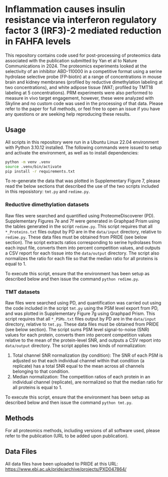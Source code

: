 # Inflammation causes insulin resistance via interferon regulatory factor 3 (IRF3)-2 mediated reduction in FAHFA levels

This repository contains code used for post-processing of proteomics data associated with the publication submitted by Yan et al to Nature Communications in 2024. The proteomics experiments looked at the selectivity of an inhibitor ABD-110000 in a competitive format using a serine hydrolase selective probe (FP-biotin) at a range of concentrations in mouse brain and kidney membranes (profiled by reductive dimethylation labeling at two concentrations), and white adipose tissue (WAT; profiled by TMT18 labeling at 5 concentrations). PRM experiments were also performed to measure in vivo target engagement, however, these were analyzed with Skyline and no custom code was used in the processing of that data. Please refer to the paper for full methods, or feel free to open an issue if you have any questions or are seeking help reproducing these results.

## Usage

All scripts in this repository were run in a Ubuntu Linux 22.04 environment with Python 3.10.12 installed. The following commands were issued to setup and activate the environment, as well as to install dependencies:

```bash
python -m venv .venv
source .venv/bin/activate
pip install -r requirements.txt
```

To re-generate the data that was plotted in Supplementary Figure 7, please read the below sections that described the use of the two scripts included in this reposistory: `tmt.py` and `redime.py`.

### Reductive dimethylation datasets

Raw files were searched and quantified using ProteomeDiscoverer (PD). Supplementary Figures 7e and 7f were generated in Graphpad Prism using the tables generated in the script `redime.py`. This script requires that all `*_Proteins.txt` files output by PD are in the `data/input` directory, relative to `redime.py`. These data files must be obtained from PRIDE (see below section). The script extracts ratios corresponding to serine hydrolases from each input file, converts them into percent competition values, and outputs a CSV report for each tissue into the `data/output` directory. The script also normalizes the ratio for each file so that the median ratio for all proteins is equal to 1.

To execute this script, ensure that the environment has been setup as described below and then issue the command `python redime.py`.

### TMT datasets

Raw files were searched using PD, and quantification was carried out using the code included in the script `tmt.py` using the PSM level export from PD, and was plotted in Supplementary Figure 7g using Graphpad Prism. This script requires that all `*_PSMs.txt` files output by PD are in the `data/input` directory, relative to `tmt.py`. These data files must be obtained from PRIDE (see below section). The script sums PSM level signal-to-noise (SNR) values for each protein, converts them into percent competition values relative to the mean of the protein-level SNR, and outputs a CSV report into `data/output` directory. The script applies two kinds of normalization: 

1. Total channel SNR normalization (by condition): The SNR of each PSM is adjusted so that each individual channel within that condition (a replicate) has a total SNR equal to the mean across all channels belonging to that condition.
2. Median normalization: The competition ratios of each protein in an individual channel (replicate), are normalized so that the median ratio for all proteins is equal to 1.

To execute this script, ensure that the environment has been setup as described below and then issue the command `python tmt.py`.

## Methods

For all proteomics methods, including versions of all software used, please refer to the publication (URL to be added upon publication).

## Data Files

All data files have been uploaded to PRIDE at this URL: https://www.ebi.ac.uk/pride/archive/projects/PXD047864/
